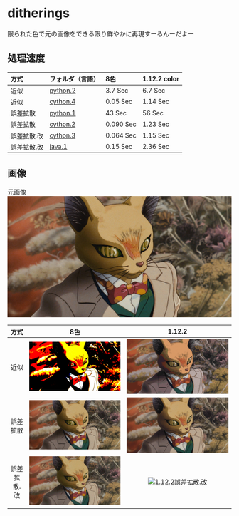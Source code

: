 # ditherings
限られた色で元の画像をできる限り鮮やかに再現すーるんーだよー

## 処理速度
| 方式 | フォルダ（言語） | 8色 | 1.12.2 color |
| :--- | :--- | :--- | :--- |
| 近似 | [python.2](python.2/) | 3.7 Sec | 6.7 Sec |
| 近似 | [cython.4](cython.4/) | 0.05 Sec | 1.14 Sec |
| 誤差拡散 | [python.1](python.1/) | 43 Sec | 56 Sec |
| 誤差拡散 | [cython.2](cython.2/) | 0.090 Sec | 1.23 Sec |
| 誤差拡散.改 | [cython.3](cython.3/) | 0.064 Sec | 1.15 Sec |
| 誤差拡散.改 | [java.1](java.1/) | 0.15 Sec | 2.36 Sec |



## 画像
元画像
![元画像](target.jpg)

| 方式 | 8色 | 1.12.2 |
| :---: | :---: | :---: |
| 近似 | ![8近似](image/8color/近似.png) | ![1.12.2近似](image/1.12.2/近似.png) |
| 誤差拡散 | ![8誤差拡散](image/8color/誤差拡散.png) | ![1.12.2誤差拡散](image/1.12.2/誤差拡散.png) |
| 誤差拡散.改 | ![8誤差拡散.改](image/8color/誤差拡散.改.png) | ![1.12.2誤差拡散.改](image/1.12.2/誤差拡散.改.png) |